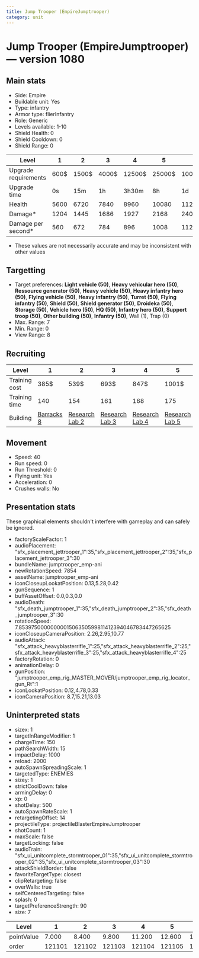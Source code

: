 ```yaml
---
title: Jump Trooper (EmpireJumptrooper)
category: unit
---
```


# Jump Trooper (EmpireJumptrooper) — version 1080

## Main stats

  * Side: Empire
  * Buildable unit: Yes
  * Type: infantry
  * Armor type: flierInfantry
  * Role: Generic
  * Levels available: 1-10
  * Shield Health: 0
  * Shield Cooldown: 0
  * Shield Range: 0

|Level               |1   |2    |3    |4     |5     |6      |7      |8      |9       |10      |
|--------------------|----|-----|-----|------|------|-------|-------|-------|--------|--------|
|Upgrade requirements|600$|1500$|4000$|12500$|25000$|100000$|160000$|320000$|1000000$|2000000$|
|Upgrade time        |0s  |15m  |1h   |3h30m |8h    |1d     |2d     |3d12h  |5d      |1w3d    |
|Health              |5600|6720 |7840 |8960  |10080 |11200  |12320  |13440  |14560   |16800   |
|Damage*             |1204|1445 |1686 |1927  |2168  |2408   |2649   |2890   |3131    |3612    |
|Damage per second*  |560 |672  |784  |896   |1008  |1120   |1232   |1344   |1456    |1680    |

* These values are not necessarily accurate and may be inconsistent with other values

## Targetting

  * Target preferences: **Light vehicle (50)**, **Heavy vehicular hero (50)**, **Ressource generator (50)**, **Heavy vehicle (50)**, **Heavy infantry hero (50)**, **Flying vehicle (50)**, **Heavy infantry (50)**, **Turret (50)**, **Flying infantry (50)**, **Shield (50)**, **Shield generator (50)**, **Droideka (50)**, **Storage (50)**, **Vehicle hero (50)**, **HQ (50)**, **Infantry hero (50)**, **Support troop (50)**, **Other building (50)**, **Infantry (50)**, Wall (1), Trap (0)
  * Max. Range: 7
  * Min. Range: 0
  * View Range: 8

## Recruiting

|Level        |1                                |2                                      |3                                      |4                                      |5                                      |6                                      |7                                      |8                                      |9                                      |10                                      |
|-------------|---------------------------------|---------------------------------------|---------------------------------------|---------------------------------------|---------------------------------------|---------------------------------------|---------------------------------------|---------------------------------------|---------------------------------------|----------------------------------------|
|Training cost|385$                             |539$                                   |693$                                   |847$                                   |1001$                                  |1155$                                  |1309$                                  |1540$                                  |1617$                                  |1771$                                   |
|Training time|140                              |154                                    |161                                    |168                                    |175                                    |182                                    |189                                    |196                                    |203                                    |210                                     |
|Building     |[Barracks 8](empireBarracks.html)|[Research Lab 2](empireOffenseLab.html)|[Research Lab 3](empireOffenseLab.html)|[Research Lab 4](empireOffenseLab.html)|[Research Lab 5](empireOffenseLab.html)|[Research Lab 6](empireOffenseLab.html)|[Research Lab 7](empireOffenseLab.html)|[Research Lab 8](empireOffenseLab.html)|[Research Lab 9](empireOffenseLab.html)|[Research Lab 10](empireOffenseLab.html)|

## Movement

  * Speed: 40
  * Run speed: 0
  * Run Threshold: 0
  * Flying unit: Yes
  * Acceleration: 0
  * Crushes walls: No

## Presentation stats

These graphical elements shouldn't interfere with gameplay and can safely be ignored.

  * factoryScaleFactor: 1
  * audioPlacement: "sfx_placement_jettrooper_1":35,"sfx_placement_jettrooper_2":35,"sfx_placement_jettrooper_3":30
  * bundleName: jumptrooper_emp-ani
  * newRotationSpeed: 7854
  * assetName: jumptrooper_emp-ani
  * iconCloseupLookatPosition: 0.13,5.28,0.42
  * gunSequence: 1
  * buffAssetOffset: 0.0,0.3,0.0
  * audioDeath: "sfx_death_jumptrooper_1":35,"sfx_death_jumptrooper_2":35,"sfx_death_jumptrooper_3":30
  * rotationSpeed: 7.8539750000000001506350599811412394046783447265625
  * iconCloseupCameraPosition: 2.26,2.95,10.77
  * audioAttack: "sfx_attack_heavyblasterrifle_1":25,"sfx_attack_heavyblasterrifle_2":25,"sfx_attack_heavyblasterrifle_3":25,"sfx_attack_heavyblasterrifle_4":25
  * factoryRotation: 0
  * animationDelay: 0
  * gunPosition: "jumptrooper_emp_rig_MASTER_MOVER/jumptrooper_emp_rig_locator_gun_Rt":1
  * iconLookatPosition: 0.12,4.78,0.33
  * iconCameraPosition: 8.7,15.21,13.03

## Uninterpreted stats

  * sizex: 1
  * targetInRangeModifier: 1
  * chargeTime: 150
  * pathSearchWidth: 15
  * impactDelay: 1000
  * reload: 2000
  * autoSpawnSpreadingScale: 1
  * targetedType: ENEMIES
  * sizey: 1
  * strictCoolDown: false
  * armingDelay: 0
  * xp: 0
  * shotDelay: 500
  * autoSpawnRateScale: 1
  * retargetingOffset: 14
  * projectileType: projectileBlasterEmpireJumptrooper
  * shotCount: 1
  * maxScale: false
  * targetLocking: false
  * audioTrain: "sfx_ui_unitcomplete_stormtrooper_01":35,"sfx_ui_unitcomplete_stormtrooper_02":35,"sfx_ui_unitcomplete_stormtrooper_03":30
  * attackShieldBorder: false
  * favoriteTargetType: closest
  * clipRetargeting: false
  * overWalls: true
  * selfCenteredTargeting: false
  * splash: 0
  * targetPreferenceStrength: 90
  * size: 7

|Level     |1     |2     |3     |4     |5     |6     |7     |8     |9     |10    |
|----------|------|------|------|------|------|------|------|------|------|------|
|pointValue|7.000 |8.400 |9.800 |11.200|12.600|14.000|15.400|16.800|18.200|21.000|
|order     |121101|121102|121103|121104|121105|121106|121107|121108|121109|121110|

